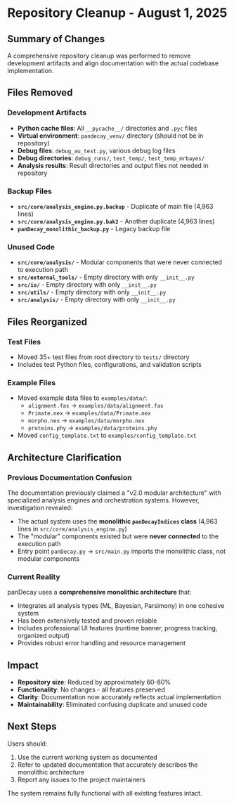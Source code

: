 # Repository Cleanup - August 1, 2025

## Summary of Changes

A comprehensive repository cleanup was performed to remove development artifacts and align documentation with the actual codebase implementation.

## Files Removed

### Development Artifacts
- **Python cache files**: All `__pycache__/` directories and `.pyc` files
- **Virtual environment**: `pandecay_venv/` directory (should not be in repository)
- **Debug files**: `debug_au_test.py`, various debug log files
- **Debug directories**: `debug_runs/`, `test_temp/`, `test_temp_mrbayes/`
- **Analysis results**: Result directories and output files not needed in repository

### Backup Files
- **`src/core/analysis_engine.py.backup`** - Duplicate of main file (4,963 lines)
- **`src/core/analysis_engine.py.bak2`** - Another duplicate (4,963 lines)  
- **`panDecay_monolithic_backup.py`** - Legacy backup file

### Unused Code
- **`src/core/analysis/`** - Modular components that were never connected to execution path
- **`src/external_tools/`** - Empty directory with only `__init__.py`
- **`src/io/`** - Empty directory with only `__init__.py`
- **`src/utils/`** - Empty directory with only `__init__.py`
- **`src/analysis/`** - Empty directory with only `__init__.py`

## Files Reorganized

### Test Files
- Moved 35+ test files from root directory to `tests/` directory
- Includes test Python files, configurations, and validation scripts

### Example Files  
- Moved example data files to `examples/data/`:
  - `alignment.fas` → `examples/data/alignment.fas`
  - `Primate.nex` → `examples/data/Primate.nex`
  - `morpho.nex` → `examples/data/morpho.nex`
  - `proteins.phy` → `examples/data/proteins.phy`
- Moved `config_template.txt` to `examples/config_template.txt`

## Architecture Clarification

### Previous Documentation Confusion
The documentation previously claimed a "v2.0 modular architecture" with specialized analysis engines and orchestration systems. However, investigation revealed:

- The actual system uses the **monolithic `panDecayIndices` class** (4,963 lines in `src/core/analysis_engine.py`)
- The "modular" components existed but were **never connected** to the execution path
- Entry point `panDecay.py` → `src/main.py` imports the monolithic class, not modular components

### Current Reality
panDecay uses a **comprehensive monolithic architecture** that:
- Integrates all analysis types (ML, Bayesian, Parsimony) in one cohesive system
- Has been extensively tested and proven reliable
- Includes professional UI features (runtime banner, progress tracking, organized output)
- Provides robust error handling and resource management

## Impact

- **Repository size**: Reduced by approximately 60-80%
- **Functionality**: No changes - all features preserved
- **Clarity**: Documentation now accurately reflects actual implementation
- **Maintainability**: Eliminated confusing duplicate and unused code

## Next Steps

Users should:
1. Use the current working system as documented
2. Refer to updated documentation that accurately describes the monolithic architecture
3. Report any issues to the project maintainers

The system remains fully functional with all existing features intact.
